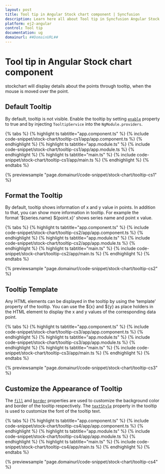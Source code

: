 ```yaml
---
layout: post
title: Tool tip in Angular Stock chart component | Syncfusion
description: Learn here all about Tool tip in Syncfusion Angular Stock chart component of Syncfusion Essential JS 2 and more.
platform: ej2-angular
control: Tool tip 
documentation: ug
domainurl: ##DomainURL##
---
```


# Tool tip in Angular Stock chart component

<!-- markdownlint-disable MD036 -->

stockchart will display details about the points through tooltip, when the mouse is moved over the point.

## Default Tooltip

By default, tooltip is not visible. Enable the tooltip by setting [`enable`](https://ej2.syncfusion.com/angular/documentation/api/chart/tooltipSettingsModel/) property to true and by injecting `TooltipService` into the `NgModule.providers`.

{% tabs %}
{% highlight ts tabtitle="app.component.ts" %}
{% include code-snippet/stock-chart/tooltip-cs1/app/app.component.ts %}
{% endhighlight %}
{% highlight ts tabtitle="app.module.ts" %}
{% include code-snippet/stock-chart/tooltip-cs1/app/app.module.ts %}
{% endhighlight %}
{% highlight ts tabtitle="main.ts" %}
{% include code-snippet/stock-chart/tooltip-cs1/app/main.ts %}
{% endhighlight %}
{% endtabs %}
  
{% previewsample "page.domainurl/code-snippet/stock-chart/tooltip-cs1" %}

<!-- markdownlint-disable MD013 -->

## Format the Tooltip

<!-- markdownlint-disable MD013 -->

By default, tooltip shows information of x and y value in points. In addition to that, you can show more information in tooltip. For example the format '${series.name} ${point.x}' shows series name and point x value.

{% tabs %}
{% highlight ts tabtitle="app.component.ts" %}
{% include code-snippet/stock-chart/tooltip-cs2/app/app.component.ts %}
{% endhighlight %}
{% highlight ts tabtitle="app.module.ts" %}
{% include code-snippet/stock-chart/tooltip-cs2/app/app.module.ts %}
{% endhighlight %}
{% highlight ts tabtitle="main.ts" %}
{% include code-snippet/stock-chart/tooltip-cs2/app/main.ts %}
{% endhighlight %}
{% endtabs %}
  
{% previewsample "page.domainurl/code-snippet/stock-chart/tooltip-cs2" %}

<!-- markdownlint-disable MD013 -->

## Tooltip Template

Any HTML elements can be displayed in the tooltip by using the ‘template’ property of the tooltip. You can use the ${x} and ${y} as place holders in the HTML element to display the x and y values of the corresponding data point.

{% tabs %}
{% highlight ts tabtitle="app.component.ts" %}
{% include code-snippet/stock-chart/tooltip-cs3/app/app.component.ts %}
{% endhighlight %}
{% highlight ts tabtitle="app.module.ts" %}
{% include code-snippet/stock-chart/tooltip-cs3/app/app.module.ts %}
{% endhighlight %}
{% highlight ts tabtitle="main.ts" %}
{% include code-snippet/stock-chart/tooltip-cs3/app/main.ts %}
{% endhighlight %}
{% endtabs %}
  
{% previewsample "page.domainurl/code-snippet/stock-chart/tooltip-cs3" %}

## Customize the Appearance of Tooltip

The [`fill`](https://ej2.syncfusion.com/angular/documentation/api/chart/tooltipSettingsModel/#fill) and [`border`](https://ej2.syncfusion.com/angular/documentation/api/chart/tooltipSettingsModel/#border) properties are used to customize the background color and border of the tooltip respectively. The [`textStyle`](https://ej2.syncfusion.com/angular/documentation/api/chart/tooltipSettingsModel/#textstyle) property in the tooltip is used to customize the font of the tooltip text.

{% tabs %}
{% highlight ts tabtitle="app.component.ts" %}
{% include code-snippet/stock-chart/tooltip-cs4/app/app.component.ts %}
{% endhighlight %}
{% highlight ts tabtitle="app.module.ts" %}
{% include code-snippet/stock-chart/tooltip-cs4/app/app.module.ts %}
{% endhighlight %}
{% highlight ts tabtitle="main.ts" %}
{% include code-snippet/stock-chart/tooltip-cs4/app/main.ts %}
{% endhighlight %}
{% endtabs %}
  
{% previewsample "page.domainurl/code-snippet/stock-chart/tooltip-cs4" %}

